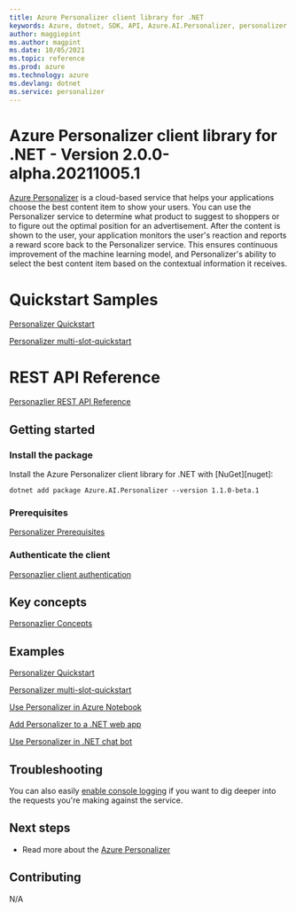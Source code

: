 ```yaml
---
title: Azure Personalizer client library for .NET
keywords: Azure, dotnet, SDK, API, Azure.AI.Personalizer, personalizer
author: maggiepint
ms.author: magpint
ms.date: 10/05/2021
ms.topic: reference
ms.prod: azure
ms.technology: azure
ms.devlang: dotnet
ms.service: personalizer
---
```


# Azure Personalizer client library for .NET - Version 2.0.0-alpha.20211005.1 


[Azure Personalizer](https://docs.microsoft.com/azure/cognitive-services/personalizer/)
is a cloud-based service that helps your applications choose the best content item to show your users. You can use the Personalizer service to determine what product to suggest to shoppers or to figure out the optimal position for an advertisement. After the content is shown to the user, your application monitors the user's reaction and reports a reward score back to the Personalizer service. This ensures continuous improvement of the machine learning model, and Personalizer's ability to select the best content item based on the contextual information it receives.

# Quickstart Samples
[comment]: <> (TODO -- 1. change the version in the quickstart once the SDK is realeased. 2. Change multi-slot quickstart to use sdk instead of HTTP)
[Personalizer Quickstart](https://docs.microsoft.com/azure/cognitive-services/personalizer/quickstart-personalizer-sdk?pivots=programming-language-csharp)

[Personalizer multi-slot-quickstart](https://docs.microsoft.com/azure/cognitive-services/personalizer/how-to-multi-slot?pivots=programming-language-csharp)

# REST API Reference 
[Personazlier REST API Reference](https://docs.microsoft.com/rest/api/personalizer/)

## Getting started

### Install the package

Install the Azure Personalizer client library for .NET with [NuGet][nuget]:

```dotnetcli
dotnet add package Azure.AI.Personalizer --version 1.1.0-beta.1
```

### Prerequisites

[Personalizer Prerequisites](https://docs.microsoft.com/azure/cognitive-services/personalizer/quickstart-personalizer-sdk?pivots=programming-language-csharp#prerequisites)

### Authenticate the client

[Personazlier client authentication](https://docs.microsoft.com/azure/cognitive-services/personalizer/quickstart-personalizer-sdk?pivots=programming-language-csharp#authenticate-the-client)

## Key concepts

[Personazlier Concepts](https://docs.microsoft.com/azure/cognitive-services/personalizer/terminology)

## Examples

[Personalizer Quickstart](https://docs.microsoft.com/azure/cognitive-services/personalizer/quickstart-personalizer-sdk?pivots=programming-language-csharp)

[Personalizer multi-slot-quickstart](https://docs.microsoft.com/azure/cognitive-services/personalizer/how-to-multi-slot?pivots=programming-language-csharp)

[Use Personalizer in Azure Notebook](https://docs.microsoft.com/azure/cognitive-services/personalizer/tutorial-use-azure-notebook-generate-loop-data)

[Add Personalizer to a .NET web app](https://docs.microsoft.com/azure/cognitive-services/personalizer/tutorial-use-personalizer-web-app)

[Use Personalizer in .NET chat bot](https://docs.microsoft.com/azure/cognitive-services/personalizer/tutorial-use-personalizer-chat-bot)


## Troubleshooting

You can also easily [enable console logging](https://github.com/Azure/azure-sdk-for-net/blob/main/sdk/core/Azure.Core/samples/Diagnostics.md#logging) if you want to dig
deeper into the requests you're making against the service.

## Next steps

* Read more about the [Azure Personalizer](https://docs.microsoft.com/azure/cognitive-services/personalizer/what-is-personalizer)

## Contributing

N/A

